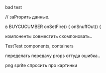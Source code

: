 bad test

//
заPropить данные.

в BUYCUCUMBER
onSetFire() {
    onSnuffOut() {

компоненты совместить скомпоновать..

TestTest
components, containers

переделать передачу props оттуда ошибка..

png sprite спросить про картинки
